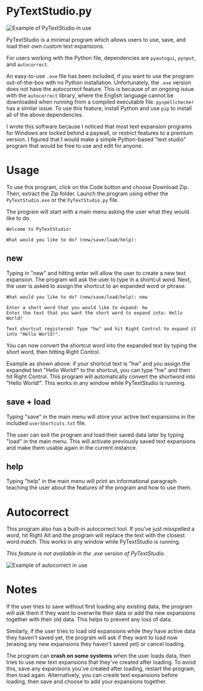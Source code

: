 # PyTextStudio.py

![Example of PyTextStudio in use](https://i.imgur.com/pbagqR9.gif)

PyTextStudio is a minimal program which allows users to use, save, and load their own custom text expansions.

For users working with the Python file, dependencies are `pyautogui`, `pynput`, and `autocorrect`.

An easy-to-use `.exe` file has been included, if you want to use the program out-of-the-box with no Python installation. Unfortunately, the `.exe` version does not have the autocorrect feature. This is because of an ongoing issue with the `autocorrect` library, where the English language cannot be downloaded when running from a compiled executable file. `pyspellchecker` has a similar issue. To use this feature, install Python and use `pip` to install all of the above dependencies.

I wrote this software because I noticed that most text expansion programs for Windows are locked behind a paywall, or restrict features to a premium version. I figured that I would make a simple Python-based "text studio" program that would be free to use and edit for anyone.


# Usage

To use this program, click on the Code button and choose Download Zip. Then, extract the Zip folder. Launch the program using either the `PyTextStudio.exe` or the `PyTextStudio.py` file.

The program will start with a main menu asking the user what they would like to do. 

```
Welcome to PyTextStudio!

What would you like to do? (new/save/load/help):
```

## new


Typing in "new" and hitting enter will allow the user to create a new text expansion. The program will ask the user to type in a shortcut word. Next, the user is asked to assign the shortcut to an expanded word or phrase.

```
What would you like to do? (new/save/load/help): new

Enter a short word that you would like to expand: hw
Enter the text that you want the short word to expand into: Hello World!

Text shortcut registered! Type "hw" and hit Right Control to expand it into "Hello World!".
```

You can now convert the shortcut word into the expanded text by typing the short word, then hitting Right Control.

Example as shown above: if your shortcut text is "hw" and you assign the expanded text "Hello World!" to the shortcut, you can type "hw" and then hit Right Control.
This program will automatically convert the shortword into "Hello World!". This works in any window while PyTextStudio is running.

## save + load

Typing "save" in the main menu will store your active text expansions in the included `userShortcuts.txt` file. 

The user can exit the program and load their saved data later by typing "load" in the main menu. This will activate previously saved text expansions and make them usable again in the current instance. 

## help

Typing "help" in the main menu will print an informational paragraph teaching the user about the features of the program and how to use them.

# Autocorrect

This program also has a built-in autocorrect tool. If you've just misspelled a word, hit Right Alt and the program will replace the text with the closest word match. This works in any window while PyTextStudio is running.

*This feature is not available in the .exe version of PyTextStudio.*

![Example of autocorrect in use](https://i.imgur.com/pHRwQFX.gif)

# Notes

If the user tries to save without first loading any existing data, the program will ask them if they want to overwrite their data or add the new expansions together with their old data. This helps to prevent any loss of data.

Similarly, if the user tries to load old expansions while they have active data they haven't saved yet, the program will ask if they want to load now (erasing any new expansions they haven't saved yet) or cancel loading.

The program can **crash on some systems** when the user loads data, then tries to use new text expansions that they've created after loading. To avoid this, save any expansions you've created after loading, restart the program, then load again. Alternatively, you can create text expansions before loading, then save and choose to add your expansions together.